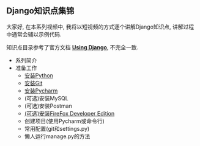 Django知识点集锦
---
大家好, 在本系列视频中, 我将以短视频的方式逐个讲解Django知识点, 讲解过程中通常会辅以示例代码. 

知识点目录参考了官方文档 [**Using Django**](https://docs.djangoproject.com/en/3.0/topics/), 不完全一致.

* 系列简介
* 准备工作
    * [安装Python](https://github.com/208352363/Using_Django/tree/%E5%87%86%E5%A4%87%E5%B7%A5%E4%BD%9C-%E5%AE%89%E8%A3%85Python)
    * [安装Git](https://github.com/208352363/Using_Django/tree/%E5%87%86%E5%A4%87%E5%B7%A5%E4%BD%9C-%E5%AE%89%E8%A3%85Git)
    * [安装Pycharm](https://github.com/208352363/Using_Django/tree/%E5%87%86%E5%A4%87%E5%B7%A5%E4%BD%9C-%E5%AE%89%E8%A3%85Pycharm)
    * (可选)安装MySQL
    * (可选)安装Postman
    * [(可选)安装FireFox Developer Edition](https://github.com/208352363/Using_Django/tree/%E5%87%86%E5%A4%87%E5%B7%A5%E4%BD%9C-%E5%AE%89%E8%A3%85Pycharm)
    * 创建项目(使用Pycharm或命令行)
    * 常用配置(git和settings.py)
    * 懒人运行manage.py的方法

